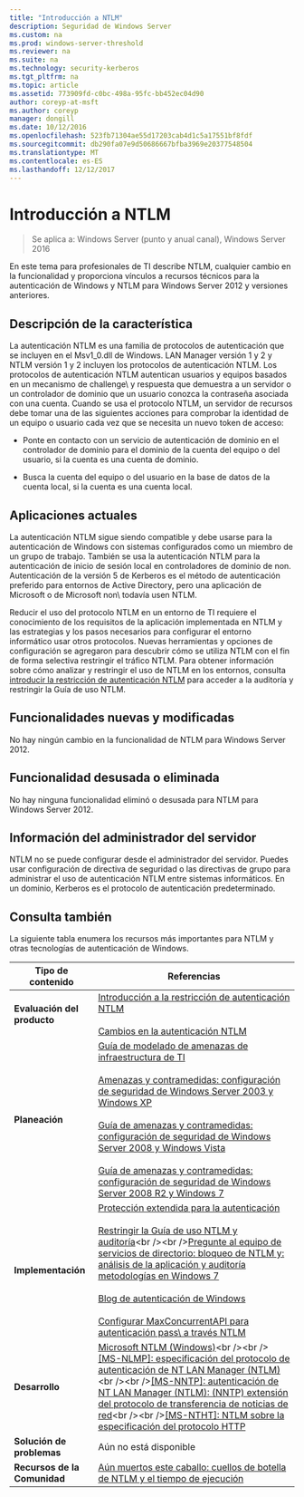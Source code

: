 ```yaml
---
title: "Introducción a NTLM"
description: Seguridad de Windows Server
ms.custom: na
ms.prod: windows-server-threshold
ms.reviewer: na
ms.suite: na
ms.technology: security-kerberos
ms.tgt_pltfrm: na
ms.topic: article
ms.assetid: 773909fd-c0bc-498a-95fc-bb452ec04d90
author: coreyp-at-msft
ms.author: coreyp
manager: dongill
ms.date: 10/12/2016
ms.openlocfilehash: 523fb71304ae55d17203cab4d1c5a17551bf8fdf
ms.sourcegitcommit: db290fa07e9d50686667bfba3969e20377548504
ms.translationtype: MT
ms.contentlocale: es-ES
ms.lasthandoff: 12/12/2017
---
```

# <a name="ntlm-overview"></a>Introducción a NTLM

>Se aplica a: Windows Server (punto y anual canal), Windows Server 2016

En este tema para profesionales de TI describe NTLM, cualquier cambio en la funcionalidad y proporciona vínculos a recursos técnicos para la autenticación de Windows y NTLM para Windows Server 2012 y versiones anteriores.

## <a name="BKMK_OVER"></a>Descripción de la característica
La autenticación NTLM es una familia de protocolos de autenticación que se incluyen en el Msv1\_0.dll de Windows. LAN Manager versión 1 y 2 y NTLM versión 1 y 2 incluyen los protocolos de autenticación NTLM. Los protocolos de autenticación NTLM autentican usuarios y equipos basados en un mecanismo de challenge\ y respuesta que demuestra a un servidor o un controlador de dominio que un usuario conozca la contraseña asociada con una cuenta. Cuando se usa el protocolo NTLM, un servidor de recursos debe tomar una de las siguientes acciones para comprobar la identidad de un equipo o usuario cada vez que se necesita un nuevo token de acceso:

-   Ponte en contacto con un servicio de autenticación de dominio en el controlador de dominio para el dominio de la cuenta del equipo o del usuario, si la cuenta es una cuenta de dominio.

-   Busca la cuenta del equipo o del usuario en la base de datos de la cuenta local, si la cuenta es una cuenta local.

## <a name="BKMK_APP"></a>Aplicaciones actuales
La autenticación NTLM sigue siendo compatible y debe usarse para la autenticación de Windows con sistemas configurados como un miembro de un grupo de trabajo. También se usa la autenticación NTLM para la autenticación de inicio de sesión local en controladores de dominio de non\. Autenticación de la versión 5 de Kerberos es el método de autenticación preferido para entornos de Active Directory, pero una aplicación de Microsoft o de Microsoft non\ todavía usen NTLM.

Reducir el uso del protocolo NTLM en un entorno de TI requiere el conocimiento de los requisitos de la aplicación implementada en NTLM y las estrategias y los pasos necesarios para configurar el entorno informático usar otros protocolos. Nuevas herramientas y opciones de configuración se agregaron para descubrir cómo se utiliza NTLM con el fin de forma selectiva restringir el tráfico NTLM. Para obtener información sobre cómo analizar y restringir el uso de NTLM en los entornos, consulta [introducir la restricción de autenticación NTLM](https://technet.microsoft.com/library/dd560653(v=ws.10).aspx) para acceder a la auditoría y restringir la Guía de uso NTLM.

## <a name="BKMK_NEW"></a>Funcionalidades nuevas y modificadas
No hay ningún cambio en la funcionalidad de NTLM para Windows Server 2012.

## <a name="BKMK_DEP"></a>Funcionalidad desusada o eliminada
No hay ninguna funcionalidad eliminó o desusada para NTLM para Windows Server 2012.

## <a name="BKMK_INSTALL"></a>Información del administrador del servidor
NTLM no se puede configurar desde el administrador del servidor. Puedes usar configuración de directiva de seguridad o las directivas de grupo para administrar el uso de autenticación NTLM entre sistemas informáticos. En un dominio, Kerberos es el protocolo de autenticación predeterminado.

## <a name="BKMK_LINKS"></a>Consulta también
La siguiente tabla enumera los recursos más importantes para NTLM y otras tecnologías de autenticación de Windows.

|Tipo de contenido|Referencias|
|--------|-------|
|**Evaluación del producto**|[Introducción a la restricción de autenticación NTLM](https://technet.microsoft.com/library/dd560653.aspx)<br /><br />[Cambios en la autenticación NTLM](https://technet.microsoft.com/library/dd566199.aspx)|
|**Planeación**|[Guía de modelado de amenazas de infraestructura de TI](https://technet.microsoft.com/library/dd941826.aspx)<br /><br />[Amenazas y contramedidas: configuración de seguridad de Windows Server 2003 y Windows XP](https://technet.microsoft.com/library/dd162275.aspx)<br /><br />[Guía de amenazas y contramedidas: configuración de seguridad de Windows Server 2008 y Windows Vista](https://technet.microsoft.com/library/dd349791.aspx)<br /><br />[Guía de amenazas y contramedidas: configuración de seguridad de Windows Server 2008 R2 y Windows 7](https://technet.microsoft.com/library/hh125921.aspx)|
|**Implementación**|[Protección extendida para la autenticación](https://support.microsoft.com/kb/968389)<br /><br />[Restringir la Guía de uso NTLM y auditoría](https://technet.microsoft.com/library/jj865674(v=ws.10).aspx)<br /><br />[Pregunte al equipo de servicios de directorio: bloqueo de NTLM y: análisis de la aplicación y auditoría metodologías en Windows 7](https://blogs.technet.com/askds/archive/2009/10/08/ntlm-blocking-and-you-application-analysis-and-auditing-methodologies-in-windows-7.aspx)<br /><br />[Blog de autenticación de Windows](https://blogs.technet.com/authentication/)<br /><br />[Configurar MaxConcurrentAPI para autenticación pass\ a través NTLM](https://social.technet.microsoft.com/wiki/contents/articles/9759.configuring-maxconcurrentapi-for-ntlm-pass-through-authentication.aspx)|
|**Desarrollo**|[Microsoft NTLM \(Windows\)](https://msdn.microsoft.com/library/aa378749(VS.85).aspx)<br /><br />[\[MS\-NLMP\]: especificación del protocolo de autenticación de NT LAN Manager \(NTLM\)](https://msdn.microsoft.com/library/cc236621(PROT.10).aspx)<br /><br />[\[MS\-NNTP\]: autenticación de NT LAN Manager \(NTLM\): \(NNTP\) extensión del protocolo de transferencia de noticias de red](https://msdn.microsoft.com/library/cc236774(PROT.10).aspx)<br /><br />[\[MS\-NTHT\]: NTLM sobre la especificación del protocolo HTTP](https://msdn.microsoft.com/library/cc237488(PROT.10).aspx)|
|**Solución de problemas**|Aún no está disponible|
|**Recursos de la Comunidad**|[Aún muertos este caballo: cuellos de botella de NTLM y el tiempo de ejecución](http://blogs.technet.com/b/askds/archive/2011/09/15/is-this-horse-dead-yet-ntlm-bottlenecks-and-the-rpc-runtime.aspx)|



